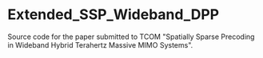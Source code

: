 # Extended_SSP_Wideband_DPP
Source code for the paper submitted to TCOM "Spatially Sparse Precoding in Wideband Hybrid Terahertz Massive MIMO Systems".
